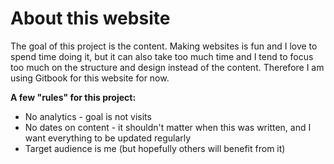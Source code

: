 # About this website

The goal of this project is the content. Making websites is fun and I love to spend time doing it, but it can also take too much time and I tend to focus too much on the structure and design instead of the content. Therefore I am using Gitbook for this website for now.

**A few "rules" for this project:**

* No analytics - goal is not visits
* No dates on content - it shouldn't matter when this was written, and I want everything to be updated regularly
* Target audience is me \(but hopefully others will benefit from it\)

